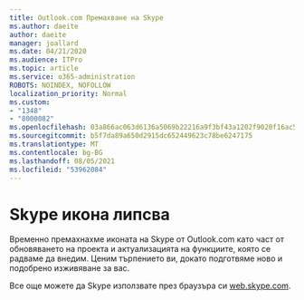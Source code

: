 ```yaml
---
title: Outlook.com Премахване на Skype
ms.author: daeite
author: daeite
manager: joallard
ms.date: 04/21/2020
ms.audience: ITPro
ms.topic: article
ms.service: o365-administration
ROBOTS: NOINDEX, NOFOLLOW
localization_priority: Normal
ms.custom:
- "1348"
- "8000082"
ms.openlocfilehash: 03a866ac063d6136a5069b22216a9f3bf43a1202f9020f16ac5edb7cf89ce9ba
ms.sourcegitcommit: b5f7da89a650d2915dc652449623c78be6247175
ms.translationtype: MT
ms.contentlocale: bg-BG
ms.lasthandoff: 08/05/2021
ms.locfileid: "53962084"
---
```

# <a name="skype-icon-missing"></a>Skype икона липсва

Временно премахнахме иконата на Skype от Outlook.com като част от обновяването на проекта и актуализацията на функциите, която се радваме да внедим. Ценим търпението ви, докато подготвяме ново и подобрено изживяване за вас.

Все още можете да Skype използвате през браузъра си [web.skype.com](https://web.skype.com/).
